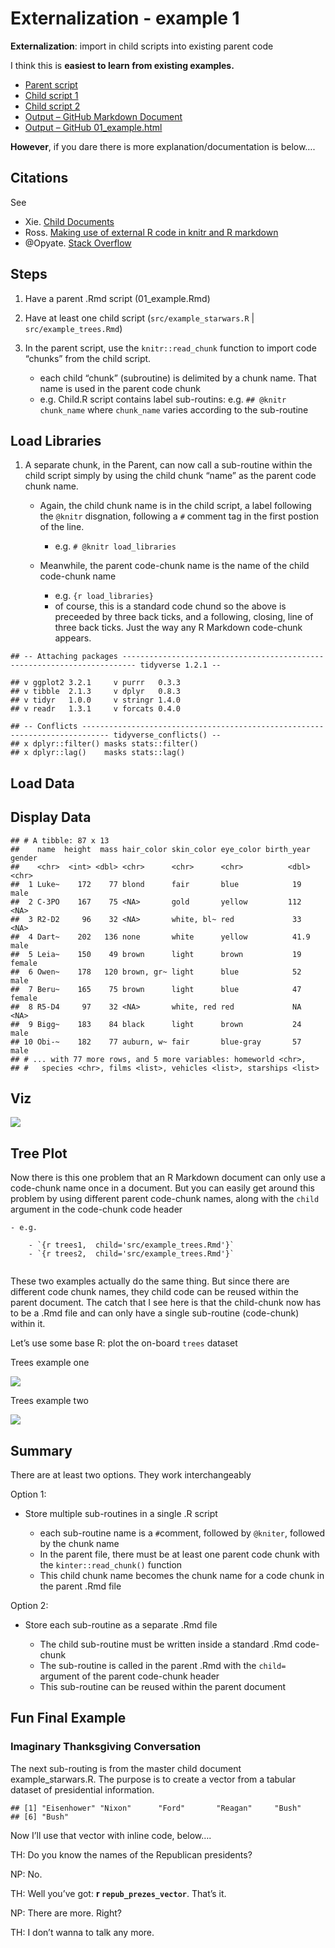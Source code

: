 Externalization - example 1
================

**Externalization**: import in child scripts into existing parent code

I think this is **easiest to learn from existing examples.**

  - [Parent script](01.example.Rmd)
  - [Child script 1](src/example_starwars.R)
  - [Child script 2](src/example_trees.Rmd)
  - [Output – GitHub Markdown Document](01_example.md)
  - [Output – GitHub 01\_example.html](01_example.htmls)

**However**, if you dare there is more explanation/documentation is
below….

## Citations

See

  - Xie. [Child Documents](https://yihui.org/knitr/demo/child/)
  - Ross. [Making use of external R code in knitr and R
    markdown](http://zevross.com/blog/2014/07/09/making-use-of-external-r-code-in-knitr-and-r-markdown/)
  - @Opyate. [Stack
    Overflow](https://stackoverflow.com/questions/14796501/is-it-possible-to-call-external-r-script-from-r-markdown-rmd-in-rstudio)

## Steps

1.  Have a parent .Rmd script (01\_example.Rmd)

2.  Have at least one child script (`src/example_starwars.R` |
    `src/example_trees.Rmd`)

3.  In the parent script, use the `knitr::read_chunk` function to import
    code “chunks” from the child script.
    
      - each child “chunk” (subroutine) is delimited by a chunk name.
        That name is used in the parent code chunk
      - e.g. Child.R script contains label sub-routins: e.g. `## @knitr
        chunk_name` where `chunk_name` varies according to the
        sub-routine

## Load Libraries

1.  A separate chunk, in the Parent, can now call a sub-routine within
    the child script simply by using the child chunk “name” as the
    parent code chunk name.
    
      - Again, the child chunk name is in the child script, a label
        following the `@knitr` disgnation, following a `#` comment tag
        in the first postion of the line.
        
          - e.g. `# @knitr load_libraries`
    
      - Meanwhile, the parent code-chunk name is the name of the child
        code-chunk name
        
          - e.g. `{r load_libraries}`
          - of course, this is a standard code chund so the above is
            preceeded by three back ticks, and a following, closing,
            line of three back ticks. Just the way any R Markdown
            code-chunk appears.

<!-- end list -->

    ## -- Attaching packages ------------------------------------------------------------------------- tidyverse 1.2.1 --

    ## v ggplot2 3.2.1     v purrr   0.3.3
    ## v tibble  2.1.3     v dplyr   0.8.3
    ## v tidyr   1.0.0     v stringr 1.4.0
    ## v readr   1.3.1     v forcats 0.4.0

    ## -- Conflicts ---------------------------------------------------------------------------- tidyverse_conflicts() --
    ## x dplyr::filter() masks stats::filter()
    ## x dplyr::lag()    masks stats::lag()

## Load Data

## Display Data

    ## # A tibble: 87 x 13
    ##    name  height  mass hair_color skin_color eye_color birth_year gender
    ##    <chr>  <int> <dbl> <chr>      <chr>      <chr>          <dbl> <chr> 
    ##  1 Luke~    172    77 blond      fair       blue            19   male  
    ##  2 C-3PO    167    75 <NA>       gold       yellow         112   <NA>  
    ##  3 R2-D2     96    32 <NA>       white, bl~ red             33   <NA>  
    ##  4 Dart~    202   136 none       white      yellow          41.9 male  
    ##  5 Leia~    150    49 brown      light      brown           19   female
    ##  6 Owen~    178   120 brown, gr~ light      blue            52   male  
    ##  7 Beru~    165    75 brown      light      blue            47   female
    ##  8 R5-D4     97    32 <NA>       white, red red             NA   <NA>  
    ##  9 Bigg~    183    84 black      light      brown           24   male  
    ## 10 Obi-~    182    77 auburn, w~ fair       blue-gray       57   male  
    ## # ... with 77 more rows, and 5 more variables: homeworld <chr>,
    ## #   species <chr>, films <list>, vehicles <list>, starships <list>

## Viz

![](01_example_files/figure-gfm/visualize_data-1.png)<!-- -->

## Tree Plot

Now there is this one problem that an R Markdown document can only use a
code-chunk name once in a document. But you can easily get around this
problem by using different parent code-chunk names, along with the
`child` argument in the code-chunk code header

``` 
- e.g.

    - `{r trees1,  child='src/example_trees.Rmd'}`
    - `{r trees2,  child='src/example_trees.Rmd'}`
    
```

These two examples actually do the same thing. But since there are
different code chunk names, they child code can be reused within the
parent document. The catch that I see here is that the child-chunk now
has to be a .Rmd file and can only have a single sub-routine
(code-chunk) within it.

Let’s use some base R: plot the on-board `trees` dataset

Trees example one

![](01_example_files/figure-gfm/unnamed-chunk-4-1.png)<!-- -->

Trees example two

![](01_example_files/figure-gfm/unnamed-chunk-5-1.png)<!-- -->

## Summary

There are at least two options. They work interchangeably

Option 1:

  - Store multiple sub-routines in a single .R script
    
      - each sub-routine name is a `#`comment, followed by `@kniter`,
        followed by the chunk name
      - In the parent file, there must be at least one parent code chunk
        with the `kinter::read_chunk()` function
      - This child chunk name becomes the chunk name for a code chunk in
        the parent .Rmd file

Option 2:

  - Store each sub-routine as a separate .Rmd file
    
      - The child sub-routine must be written inside a standard .Rmd
        code-chunk
      - The sub-routine is called in the parent .Rmd with the `child=`
        argument of the parent code-chunk header
      - This sub-routine can be reused within the parent document

## Fun Final Example

### Imaginary Thanksgiving Conversation

The next sub-routing is from the master child document
example\_starwars.R. The purpose is to create a vector from a tabular
dataset of presidential information.

    ## [1] "Eisenhower" "Nixon"      "Ford"       "Reagan"     "Bush"      
    ## [6] "Bush"

Now I’ll use that vector with inline code, below….

TH: Do you know the names of the Republican presidents?

NP: No.

TH: Well you’ve got: **r `repub_prezes_vector`**. That’s it.

NP: There are more. Right?

TH: I don’t wanna to talk any more.
